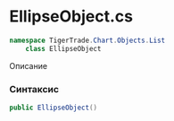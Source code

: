 
# EllipseObject.cs
```csharp
namespace TigerTrade.Chart.Objects.List  
    class EllipseObject
```

Описание

### Синтаксис
```csharp
public EllipseObject()
```


                    
                    